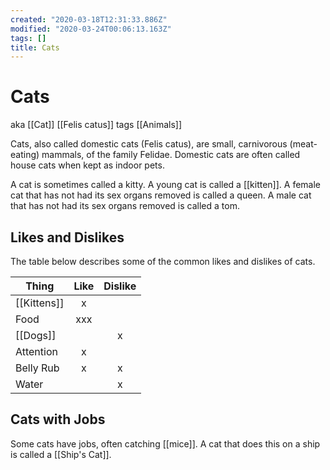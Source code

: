 ```yaml
---
created: "2020-03-18T12:31:33.886Z"
modified: "2020-03-24T00:06:13.163Z"
tags: []
title: Cats
---
```


# Cats

aka [[Cat]] [[Felis catus]]
tags [[Animals]]

Cats, also called domestic cats (Felis catus), are small, carnivorous (meat-eating) mammals, of the family Felidae. Domestic cats are often called house cats when kept as indoor pets.

A cat is sometimes called a kitty. A young cat is called a [[kitten]]. A female cat that has not had its sex organs removed is called a queen. A male cat that has not had its sex organs removed is called a tom.

## Likes and Dislikes

The table below describes some of the common likes and dislikes of cats.

| Thing       | Like | Dislike |
| ----------- | :--: | :-----: |
| [[Kittens]] |  x   |         |
| Food        | xxx  |         |
| [[Dogs]]    |      |    x    |
| Attention   |  x   |         |
| Belly Rub   |  x   |    x    |
| Water       |      |    x    |

<!-- Drafts -->

## Cats with Jobs

Some cats have jobs, often catching [[mice]]. A cat that does this on a ship is called a [[Ship's Cat]].

<!-- End Drafts -->
